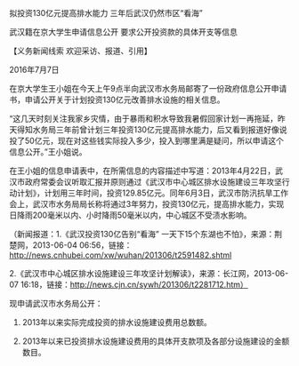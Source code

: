 ---
---
拟投资130亿元提高排水能力 三年后武汉仍然市区“看海”

武汉籍在京大学生申请信息公开 要求公开投资款的具体开支等信息

【义务新闻线索  欢迎采访、报道、引用】

2016年7月7日

 

在京大学生王小姐在今天上午9点半向武汉市水务局邮寄了一份政府信息公开申请书，申请公开关于计划投资130亿元改善排水设施的相关信息。

“这几天时刻关注我家乡灾情，由于暴雨和积水导致我暑假回家计划一再拖延，昨天得知水务局三年前曾计划三年投资130亿元提高排水能力，后又看到报道好像说投了50亿元，现在对这些钱实际投入多少，投入到哪里满是疑问，所以申请这个信息公开。”王小姐说。

在王小姐的信息申请表中，在所需信息的内容描述中写道：2013年4月22日，武汉市政府常委会议听取汇报并原则通过《武汉市中心城区排水设施建设三年攻坚行动计划》，计划用三年时间，投资129.85亿元。同年6月3日，武汉市防汛抗旱工作会上，武汉市水务局局长称将通过3年努力，投资130亿元，提高排水能力，实现日降雨200毫米以内、小时降雨50毫米以内，中心城区不受渍水影响。

（新闻报道：1.《武汉投资130亿告别“看海” 一天下15个东湖也不怕》，来源：荆楚网，2013-06-04 06:56，链接：http://news.cnhubei.com/xw/wuhan/201306/t2591482.shtml

2.《武汉市中心城区排水设施建设三年攻坚计划解读》，来源：长江网，2013-06-07 16:18，链接：http://news.cjn.cn/sywh/201306/t2281712.htm）

 

现申请武汉市水务局公开：

1.  2013年以来实际完成投资的排水设施建设费用总数额。

2.  2013年以来已投资排水设施建设费用的具体开支款项及各部分设施建设的金额数目。

    
